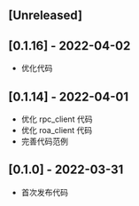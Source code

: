 ## [Unreleased]

## [0.1.16] - 2022-04-02

- 优化代码

## [0.1.14] - 2022-04-01

- 优化 rpc_client 代码
- 优化 roa_client 代码
- 完善代码范例

## [0.1.0] - 2022-03-31

- 首次发布代码